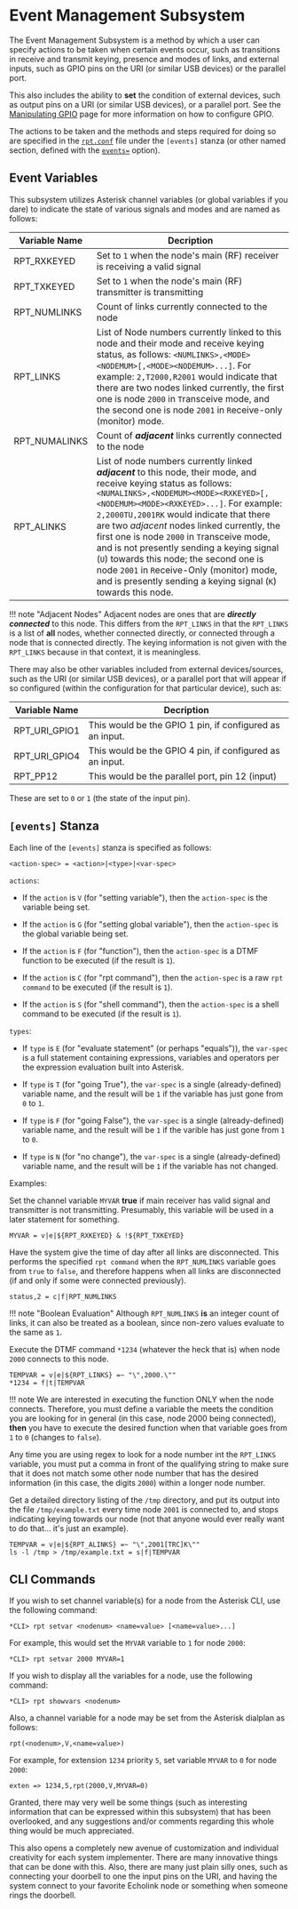 # Event Management Subsystem
The Event Management Subsystem is a method by which a user can specify actions to be taken when certain events occur, such as transitions in receive and transmit keying, presence and modes of links, and external inputs, such as GPIO pins on the URI (or similar USB devices) or the parallel port.

This also includes the ability to **set** the condition of external devices, such as output pins on a URI (or similar USB devices), or a parallel port. See the [Manipulating GPIO](./gpio.md) page for more information on how to configure GPIO.

The actions to be taken and the methods and steps required for doing so are specified in the [`rpt.conf`](../config/rpt_conf.md) file under the `[events]` stanza (or other named section, defined with the [`events=`](../config/rpt_conf.md#events) option).

## Event Variables
This subsystem utilizes Asterisk channel variables (or global variables if you dare) to indicate the state of various signals and modes and are named as follows:

Variable Name|Decription
-------------|----------
RPT_RXKEYED|Set to `1` when the node's main (RF) receiver is receiving a valid signal
RPT_TXKEYED|Set to `1` when the node's main (RF) transmitter is transmitting
RPT_NUMLINKS|Count of links currently connected to the node
RPT_LINKS|List of Node numbers currently linked to this node and their mode and receive keying status, as follows: `<NUMLINKS>,<MODE><NODEMUM>[,<MODE><NODEMUM>...]`. For example: `2,T2000,R2001` would indicate that there are two nodes linked currently, the first one is node `2000` in `T`ransceive mode, and the second one is node `2001` in `R`eceive-only (monitor) mode.
RPT_NUMALINKS|Count of ***adjacent*** links currently connected to the node
RPT_ALINKS|List of node numbers currently linked ***adjacent*** to this node, their mode, and receive keying status as follows: `<NUMALINKS>,<NODEMUM><MODE><RXKEYED>[,<NODEMUM><MODE><RXKEYED>...]`. For example: `2,2000TU,2001RK` would indicate that there are two *adjacent* nodes linked currently, the first one is node `2000` in `T`ransceive mode, and is not presently sending a keying signal (`U`) towards this node; the second one is node `2001` in `R`eceive-Only (monitor) mode, and is presently sending a keying signal (`K`) towards this node.
 
!!! note "Adjacent Nodes"
    Adjacent nodes are ones that are ***directly connected*** to this node. This differs from the `RPT_LINKS` in that the `RPT_LINKS` is a list of **all** nodes, whether connected directly, or connected through a node that is connected directly. The keying information is not given with the `RPT_LINKS` because in that context, it is meaningless.

There may also be other variables included from external devices/sources, such as the URI (or similar USB devices), or a parallel port that will appear if so configured (within the configuration for that particular device), such as:

Variable Name|Decription
-------------|----------
RPT_URI_GPIO1|This would be the GPIO 1 pin, if configured as an input.
RPT_URI_GPIO4|This would be the GPIO 4 pin, if configured as an input.
RPT_PP12|This would be the parallel port, pin 12 (input)
 
These are set to `0` or `1` (the state of the input pin). 

## `[events]` Stanza
Each line of the `[events]` stanza is specified as follows:

```
<action-spec> = <action>|<type>|<var-spec>
```

`actions`:

* If the `action` is `V` (for "setting variable"), then the `action-spec` is the variable being set.

* If the `action` is `G` (for "setting global variable"), then the `action-spec` is the global variable being set.

* If the `action` is `F` (for "function"), then the `action-spec` is a DTMF function to be executed (if the result is `1`).

* If the `action` is `C` (for "rpt command"), then the `action-spec` is a raw `rpt command` to be executed (if the result is `1`).

* If the `action` is `S` (for "shell command"), then the `action-spec` is a shell command to be executed (if the result is `1`).
 
`types`:

* If `type` is `E` (for "evaluate statement" (or perhaps "equals")), the `var-spec` is a full statement containing expressions, variables and operators per the expression evaluation built into Asterisk.

* If `type` is `T` (for "going True"), the `var-spec` is a single (already-defined) variable name, and the result will be `1` if the variable has just gone from `0` to `1`.

* If `type` is `F` (for "going False"), the `var-spec` is a single (already-defined) variable name, and the result will be `1` if the varible has just gone from `1` to `0`.

* If `type` is `N` (for "no change"), the `var-spec` is a single (already-defined) variable name, and the result will be `1` if the variable has not changed.


Examples:

Set the channel variable `MYVAR` **true** if main receiver has valid signal and transmitter is not transmitting. Presumably, this variable will be used in a later statement for something.

```
MYVAR = v|e|${RPT_RXKEYED} & !${RPT_TXKEYED}
```

Have the system give the time of day after all links are disconnected. This performs the specified `rpt command` when the `RPT_NUMLINKS` variable goes from `true` to `false`, and therefore happens when all links are disconnected (if and only if some were connected previously).

```
status,2 = c|f|RPT_NUMLINKS
```

!!! note "Boolean Evaluation"
    Although `RPT_NUMLINKS` **is** an integer count of links, it can also be treated as a boolean, since non-zero values evaluate to the same as `1`. 
        
Execute the DTMF command `*1234` (whatever the heck that is) when node `2000` connects to this node.

```
TEMPVAR = v|e|${RPT_LINKS} =~ "\",2000.\""
*1234 = f|t|TEMPVAR
```

!!! note
    We are interested in executing the function ONLY when the node connects. Therefore, you must define a variable the meets the condition you are looking for in general (in this case, node 2000 being connected), **then** you have to execute the desired function when that variable goes from `1` to `0` (changes to `false`).
 
Any time you are using regex to look for a node number int the `RPT_LINKS` variable, you must put a comma in front of the qualifying string to make sure that it does not match some other node number that has the desired information (in this case, the digits `2000`) within a longer node number.

Get a detailed directory listing of the `/tmp` directory, and put its output into the file `/tmp/example.txt` every time node `2001` is connected to, and stops indicating keying towards our node (not that anyone would ever really want to do that... it's just an example).

```
TEMPVAR = v|e|${RPT_ALINKS} =~ "\",2001[TRC]K\"" 
ls -l /tmp > /tmp/example.txt = s|f|TEMPVAR
```

## CLI Commands
If you wish to set channel variable(s) for a node from the Asterisk CLI, use the following command:

```
*CLI> rpt setvar <nodenum> <name=value> [<name=value>...]
```

For example, this would set the `MYVAR` variable to `1` for node `2000`:

```
*CLI> rpt setvar 2000 MYVAR=1
```

If you wish to display all the variables for a node, use the following command:

```
*CLI> rpt showvars <nodenum>
```

Also, a channel variable for a node may be set from the Asterisk dialplan as follows:

```
rpt(<nodenum>,V,<name=value>)
```

For example, for extension `1234` priority `5`, set variable `MYVAR` to `0` for node `2000`:

```
exten => 1234,5,rpt(2000,V,MYVAR=0)
```

Granted, there may very well be some things (such as interesting information that can be expressed within this subsystem) that has been overlooked, and any suggestions and/or comments regarding this whole thing would be much appreciated.

This also opens a completely new avenue of customization and individual creativity for each system implementer. There are many innovative things that can be done with this. Also, there are many just plain silly ones, such as connecting your doorbell to one the input pins on the URI, and having the system connect to your favorite Echolink node or something when someone rings the doorbell.
